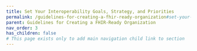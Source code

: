 ```yaml
---
title: Set Your Interoperability Goals, Strategy, and Priorities
permalink: /guidelines-for-creating-a-fhir-ready-organization#set-your-interoperability-goals-strategy-and-priorities
parent: Guidelines for Creating a FHIR-Ready Organization
nav_order: 3
has_children: false
# This page exists only to add main navigation child link to section
---
```

